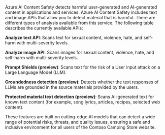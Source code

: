 Azure AI Content Safety detects harmful user-generated and AI-generated content in applications and services. Azure AI Content Safety includes text and image APIs that allow you to detect material that is harmful. There are different types of analysis available from this service. The following table describes the currently available APIs: 

**Analyze text API**: Scans text for sexual content, violence, hate, and self-harm with multi-severity levels.

**Analyze image API**: Scans images for sexual content, violence, hate, and self-harm with multi-severity levels.

**Prompt Shields (preview)**: Scans text for the risk of a User input attack on a Large Language Model (LLM).

**Groundedness detection (preview)**: Detects whether the text responses of LLMs are grounded in the source materials provided by the users.

**Protected material text detection (preview)**: Scans AI-generated text for known text content (for example, song lyrics, articles, recipes, selected web content).

These features are built on cutting-edge AI models that can detect a wide range of potential risks, threats, and quality issues, ensuring a safe and inclusive environment for all users of the Contoso Camping Store website.